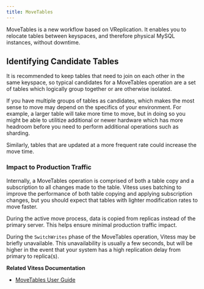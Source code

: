 ```yaml
---
title: MoveTables
---
```


MoveTables is a new workflow based on VReplication. It enables you to relocate tables between keyspaces, and therefore physical MySQL instances, without downtime.

## Identifying Candidate Tables

It is recommended to keep tables that need to join on each other in the same keyspace, so typical candidates for a MoveTables operation are a set of tables which logically group together or are otherwise isolated.

If you have multiple groups of tables as candidates, which makes the most sense to move may depend on the specifics of your environment. For example, a larger table will take more time to move, but in doing so you might be able to utilitize additional or newer hardware which has more headroom before you need to perform additional operations such as sharding.

Similarly, tables that are updated at a more frequent rate could increase the move time.

### Impact to Production Traffic

Internally, a MoveTables operation is comprised of both a table copy and a subscription to all changes made to the table. Vitess uses batching to improve the performance of both table copying and applying subscription changes, but you should expect that tables with lighter modification rates to move faster.

During the active move process, data is copied from replicas instead of the primary server. This helps ensure minimal production traffic impact.

During the `SwitchWrites` phase of the MoveTables operation, Vitess may be briefly unavailable. This unavailability is usually a few seconds, but will be higher in the event that your system has a high replication delay from primary to replica(s).


**Related Vitess Documentation**

* [MoveTables User Guide](../../user-guides/migration/move-tables)
